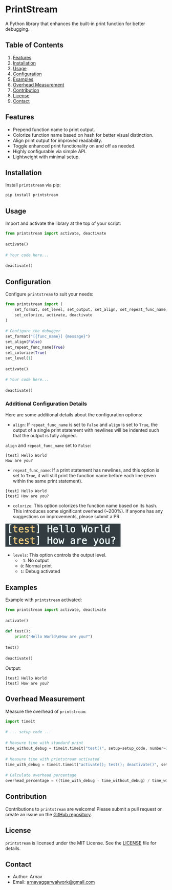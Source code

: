 # PrintStream

A Python library that enhances the built-in print function for better debugging.

## Table of Contents
1. [Features](#features)
2. [Installation](#installation)
3. [Usage](#usage)
4. [Configuration](#configuration)
5. [Examples](#examples)
6. [Overhead Measurement](#overhead-measurement)
7. [Contribution](#contribution)
8. [License](#license)
9. [Contact](#contact)

## Features
- Prepend function name to print output.
- Colorize function name based on hash for better visual distinction.
- Align print output for improved readability.
- Toggle enhanced print functionality on and off as needed.
- Highly configurable via simple API.
- Lightweight with minimal setup.

## Installation
Install `printstream` via pip:
```bash
pip install printstream
```

## Usage
Import and activate the library at the top of your script:
```python
from printstream import activate, deactivate

activate()

# Your code here...

deactivate()
```

## Configuration
Configure `printstream` to suit your needs:
```python
from printstream import (
    set_format, set_level, set_output, set_align, set_repeat_func_name,
    set_colorize, activate, deactivate
)

# Configure the debugger
set_format("[{func_name}] {message}")
set_align(False)
set_repeat_func_name(True)
set_colorize(True)
set_level(1)

activate()

# Your code here...

deactivate()
```

### Additional Configuration Details

Here are some additional details about the configuration options:

- `align`: If `repeat_func_name` is set to `False` and `align` is set to `True`, the output of a single print statement with newlines will be indented such that the output is fully aligned.

`align` and `repeat_func_name` set to `False`:
```
[test] Hello World
How are you?
```

- `repeat_func_name`: If a print statement has newlines, and this option is set to `True`, it will still print the function name before each line (even within the same print statement).

```
[test] Hello World
[test] How are you?
```

- `colorize`: This option colorizes the function name based on its hash. This introduces some significant overhead (~200%). If anyone has any suggestions on improvements, please submit a PR.

![image-20231103002159681](images/image-20231103002159681.png)


- `levels`: This option controls the output level.
  - `-1`: No output
  - `0`: Normal print
  - `1`: Debug activated


## Examples
Example with `printstream` activated:
```python
from printstream import activate, deactivate

activate()

def test():
    print("Hello World\nHow are you?")

test()

deactivate()
```

Output:
```plaintext
[test] Hello World
[test] How are you?
```

## Overhead Measurement
Measure the overhead of `printstream`:
```python
import timeit

# ... setup code ...

# Measure time with standard print
time_without_debug = timeit.timeit("test()", setup=setup_code, number=10)

# Measure time with printstream activated
time_with_debug = timeit.timeit("activate(); test(); deactivate()", setup=setup_code, number=10)

# Calculate overhead percentage
overhead_percentage = ((time_with_debug - time_without_debug) / time_without_debug) * 100
```

## Contribution
Contributions to `printstream` are welcome! Please submit a pull request or create an issue on the [GitHub repository](https://github.com/arnav-ag/printstream).

## License
`printstream` is licensed under the MIT License. See the [LICENSE](LICENSE) file for details.

## Contact
- Author: Arnav
- Email: arnavaggarwalwork@gmail.com
